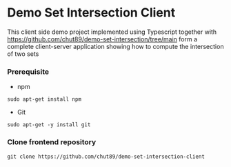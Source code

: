 # Demo Set Intersection Client #
This client side demo project implemented using Typescript together with https://github.com/chut89/demo-set-intersection/tree/main form a complete client-server application showing how to compute the intersection of two sets

### Prerequisite ###
- npm
```shellscript
sudo apt-get install npm
```
- Git
```shellscript
sudo apt-get -y install git
```

### Clone frontend repository
```
git clone https://github.com/chut89/demo-set-intersection-client
```
